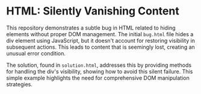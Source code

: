 # HTML: Silently Vanishing Content

This repository demonstrates a subtle bug in HTML related to hiding elements without proper DOM management.  The initial `bug.html` file hides a div element using JavaScript, but it doesn't account for restoring visibility in subsequent actions. This leads to content that is seemingly lost, creating an unusual error condition.

The solution, found in `solution.html`, addresses this by providing methods for handling the div's visibility, showing how to avoid this silent failure.   This simple example highlights the need for comprehensive DOM manipulation strategies.